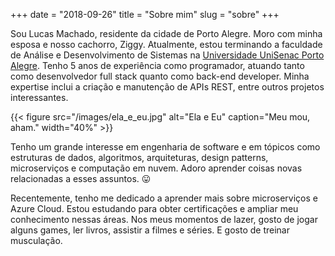 +++
date = "2018-09-26"
title = "Sobre mim"
slug = "sobre"
+++

Sou Lucas Machado, residente da cidade de Porto Alegre. Moro com minha esposa e nosso cachorro, Ziggy. Atualmente, estou terminando a faculdade de Análise e Desenvolvimento de Sistemas na [Universidade UniSenac Porto Alegre][usenac]. Tenho 5 anos de experiência como programador, atuando tanto como desenvolvedor full stack quanto como back-end developer. Minha expertise inclui a criação e manutenção de APIs REST, entre outros projetos interessantes.

{{< figure src="/images/ela_e_eu.jpg" alt="Ela e Eu" caption="Meu mou, aham." width="40%" >}}

Tenho um grande interesse em engenharia de software e em tópicos como estruturas de dados, algoritmos, arquiteturas, design patterns, microserviços e computação em nuvem. Adoro aprender coisas novas relacionadas a esses assuntos. :stuck_out_tongue:

Recentemente, tenho me dedicado a aprender mais sobre microserviços e Azure Cloud. Estou estudando para obter certificações e ampliar meu conhecimento nessas áreas. Nos meus momentos de lazer, gosto de jogar alguns games, ler livros, assistir a filmes e séries. E gosto de treinar musculação.

[usenac]: https://www.senacrs.com.br
[github]: https://github.com/angelucas

